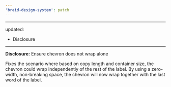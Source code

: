 ```yaml
---
'braid-design-system': patch
---
```


---
updated:
  - Disclosure
---

**Disclosure:** Ensure chevron does not wrap alone

Fixes the scenario where based on copy length and container size, the chevron could wrap independently of the rest of the label. By using a zero-width, non-breaking space, the chevron will now wrap together with the last word of the label.
